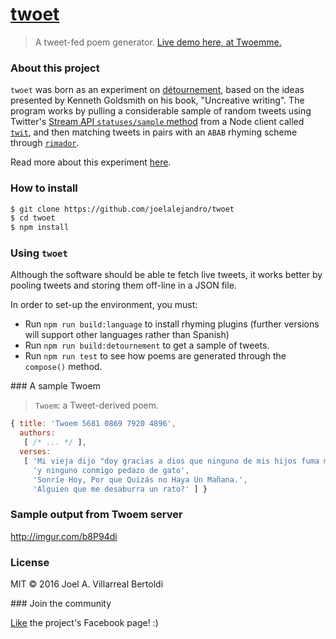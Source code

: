 # [twoet](https://github.com/joelalejandro/twoet)

> A tweet-fed poem generator. [Live demo here, at Twoemme.](http://twoemme.com/)

### About this project

`twoet` was born as an experiment on [détournement](https://en.wikipedia.org/wiki/D%C3%A9tournement), based
on the ideas presented by Kenneth Goldsmith on his book, "Uncreative writing". The program works by pulling
a considerable sample of random tweets using Twitter's [Stream API `statuses/sample` method](https://dev.twitter.com/streaming/reference/get/statuses/sample)
from a Node client called [`twit`](https://github.com/ttezel/twit),
and then matching tweets in pairs with an `ABAB` rhyming scheme through [`rimador`](https://github.com/JavierRizzoA/rimador).

Read more about this experiment [here](https://medium.com/@joel.a.villarreal/a-crossroad-of-art-and-software-composing-poetry-with-tweets-50787bd58fc1#.w7m00gvsu).

### How to install

```sh
$ git clone https://github.com/joelalejandro/twoet
$ cd twoet
$ npm install
```

### Using `twoet`

Although the software should be able te fetch live tweets, it works better by pooling tweets and storing
them off-line in a JSON file.

In order to set-up the environment, you must:

- Run `npm run build:language` to install rhyming plugins (further versions will support other languages rather than Spanish)
- Run `npm run build:detournement` to get a sample of tweets.
- Run `npm run test` to see how poems are generated through the `compose()` method.

### A sample Twoem

> `Twoem`: a Tweet-derived poem.

```javascript
{ title: 'Twoem 5681 0869 7920 4896',
  authors: 
   [ /* ... */ ],
  verses: 
   [ 'Mi vieja dijo "doy gracias a dios que ninguno de mis hijos fuma marihuana".',
     'y ninguno conmigo pedazo de gato',
     'Sonríe Hoy, Por que Quizás no Haya Un Mañana.',
     'Alguien que me desaburra un rato?' ] }
```

### Sample output from Twoem server

http://imgur.com/b8P94di

### License

MIT © 2016 Joel A. Villarreal Bertoldi

### Join the community

[Like](https://www.facebook.com/the.twoet/) the project's Facebook page! :)
